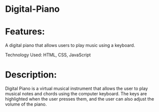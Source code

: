 # Digital-Piano

# Features: 

 A digital piano that allows users to play music using a keyboard.

Technology Used: 
 HTML, CSS, JavaScript

# Description:
 Digital Piano is a virtual musical instrument that allows the user to play musical notes and chords using the computer keyboard. The keys are highlighted when the user  presses them, and the user can also adjust the volume of the piano.
